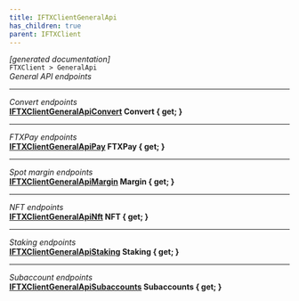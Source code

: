 ```yaml
---
title: IFTXClientGeneralApi
has_children: true
parent: IFTXClient
---
```

*[generated documentation]*  
`FTXClient > GeneralApi`  
*General API endpoints*
  
***
*Convert endpoints*  
**[IFTXClientGeneralApiConvert](IFTXClientGeneralApiConvert.html) Convert { get; }**  
***
*FTXPay endpoints*  
**[IFTXClientGeneralApiPay](IFTXClientGeneralApiPay.html) FTXPay { get; }**  
***
*Spot margin endpoints*  
**[IFTXClientGeneralApiMargin](IFTXClientGeneralApiMargin.html) Margin { get; }**  
***
*NFT endpoints*  
**[IFTXClientGeneralApiNft](IFTXClientGeneralApiNft.html) NFT { get; }**  
***
*Staking endpoints*  
**[IFTXClientGeneralApiStaking](IFTXClientGeneralApiStaking.html) Staking { get; }**  
***
*Subaccount endpoints*  
**[IFTXClientGeneralApiSubaccounts](IFTXClientGeneralApiSubaccounts.html) Subaccounts { get; }**  
